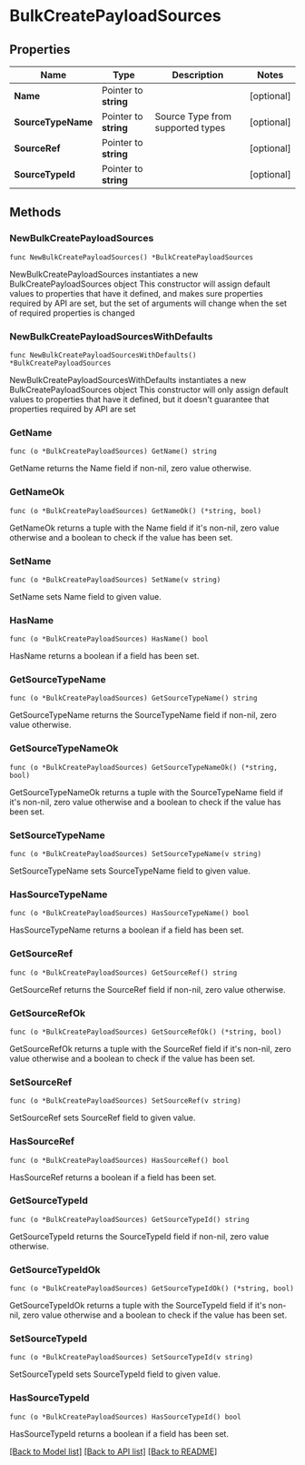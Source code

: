 # BulkCreatePayloadSources

## Properties

Name | Type | Description | Notes
------------ | ------------- | ------------- | -------------
**Name** | Pointer to **string** |  | [optional] 
**SourceTypeName** | Pointer to **string** | Source Type from supported types | [optional] 
**SourceRef** | Pointer to **string** |  | [optional] 
**SourceTypeId** | Pointer to **string** |  | [optional] 

## Methods

### NewBulkCreatePayloadSources

`func NewBulkCreatePayloadSources() *BulkCreatePayloadSources`

NewBulkCreatePayloadSources instantiates a new BulkCreatePayloadSources object
This constructor will assign default values to properties that have it defined,
and makes sure properties required by API are set, but the set of arguments
will change when the set of required properties is changed

### NewBulkCreatePayloadSourcesWithDefaults

`func NewBulkCreatePayloadSourcesWithDefaults() *BulkCreatePayloadSources`

NewBulkCreatePayloadSourcesWithDefaults instantiates a new BulkCreatePayloadSources object
This constructor will only assign default values to properties that have it defined,
but it doesn't guarantee that properties required by API are set

### GetName

`func (o *BulkCreatePayloadSources) GetName() string`

GetName returns the Name field if non-nil, zero value otherwise.

### GetNameOk

`func (o *BulkCreatePayloadSources) GetNameOk() (*string, bool)`

GetNameOk returns a tuple with the Name field if it's non-nil, zero value otherwise
and a boolean to check if the value has been set.

### SetName

`func (o *BulkCreatePayloadSources) SetName(v string)`

SetName sets Name field to given value.

### HasName

`func (o *BulkCreatePayloadSources) HasName() bool`

HasName returns a boolean if a field has been set.

### GetSourceTypeName

`func (o *BulkCreatePayloadSources) GetSourceTypeName() string`

GetSourceTypeName returns the SourceTypeName field if non-nil, zero value otherwise.

### GetSourceTypeNameOk

`func (o *BulkCreatePayloadSources) GetSourceTypeNameOk() (*string, bool)`

GetSourceTypeNameOk returns a tuple with the SourceTypeName field if it's non-nil, zero value otherwise
and a boolean to check if the value has been set.

### SetSourceTypeName

`func (o *BulkCreatePayloadSources) SetSourceTypeName(v string)`

SetSourceTypeName sets SourceTypeName field to given value.

### HasSourceTypeName

`func (o *BulkCreatePayloadSources) HasSourceTypeName() bool`

HasSourceTypeName returns a boolean if a field has been set.

### GetSourceRef

`func (o *BulkCreatePayloadSources) GetSourceRef() string`

GetSourceRef returns the SourceRef field if non-nil, zero value otherwise.

### GetSourceRefOk

`func (o *BulkCreatePayloadSources) GetSourceRefOk() (*string, bool)`

GetSourceRefOk returns a tuple with the SourceRef field if it's non-nil, zero value otherwise
and a boolean to check if the value has been set.

### SetSourceRef

`func (o *BulkCreatePayloadSources) SetSourceRef(v string)`

SetSourceRef sets SourceRef field to given value.

### HasSourceRef

`func (o *BulkCreatePayloadSources) HasSourceRef() bool`

HasSourceRef returns a boolean if a field has been set.

### GetSourceTypeId

`func (o *BulkCreatePayloadSources) GetSourceTypeId() string`

GetSourceTypeId returns the SourceTypeId field if non-nil, zero value otherwise.

### GetSourceTypeIdOk

`func (o *BulkCreatePayloadSources) GetSourceTypeIdOk() (*string, bool)`

GetSourceTypeIdOk returns a tuple with the SourceTypeId field if it's non-nil, zero value otherwise
and a boolean to check if the value has been set.

### SetSourceTypeId

`func (o *BulkCreatePayloadSources) SetSourceTypeId(v string)`

SetSourceTypeId sets SourceTypeId field to given value.

### HasSourceTypeId

`func (o *BulkCreatePayloadSources) HasSourceTypeId() bool`

HasSourceTypeId returns a boolean if a field has been set.


[[Back to Model list]](../README.md#documentation-for-models) [[Back to API list]](../README.md#documentation-for-api-endpoints) [[Back to README]](../README.md)



